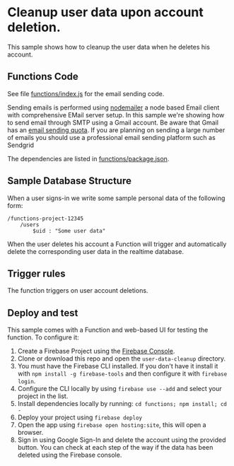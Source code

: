 # Cleanup user data upon account deletion.

This sample shows how to cleanup the user data when he deletes his account.


## Functions Code

See file [functions/index.js](functions/index.js) for the email sending code.

Sending emails is performed using [nodemailer](https://www.npmjs.com/package/bad-words) a node based Email client with comprehensive EMail server setup. In this sample we're showing how to send email through SMTP using a Gmail account. Be aware that Gmail has an [email sending quota](https://support.google.com/a/answer/166852?hl=en). If you are planning on sending a large number of emails you should use a professional email sending platform such as Sendgrid

The dependencies are listed in [functions/package.json](functions/package.json).


## Sample Database Structure

When a user signs-in we write some sample personal data of the following form:

```
/functions-project-12345
    /users
        $uid : "Some user data"
```

When the user deletes his account a Function will trigger and automatically delete the corresponding user data in the realtime database.


## Trigger rules

The function triggers on user account deletions.


## Deploy and test

This sample comes with a Function and web-based UI for testing the function. To configure it:

 1. Create a Firebase Project using the [Firebase Console](https://console.firebase.google.com).
 1. Clone or download this repo and open the `user-data-cleanup` directory.
 1. You must have the Firebase CLI installed. If you don't have it install it with `npm install -g firebase-tools` and then configure it with `firebase login`.
 1. Configure the CLI locally by using `firebase use --add` and select your project in the list.
 1. Install dependencies locally by running: `cd functions; npm install; cd -`
 1. Deploy your project using `firebase deploy`
 1. Open the app using `firebase open hosting:site`, this will open a browser.
 1. Sign in using Google Sign-In and delete the account using the provided button. You can check at each step of the way if the data has been deleted using the Firebase console.
